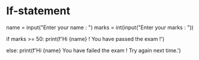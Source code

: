 # If-statement
name = input("Enter your name : ")
marks = int(input("Enter your marks : "))

if marks >= 50:
    print(f'Hi {name} ! You have passed the exam !')

else:
    print(f'Hi {name} You have failed the exam ! Try again next time.')
